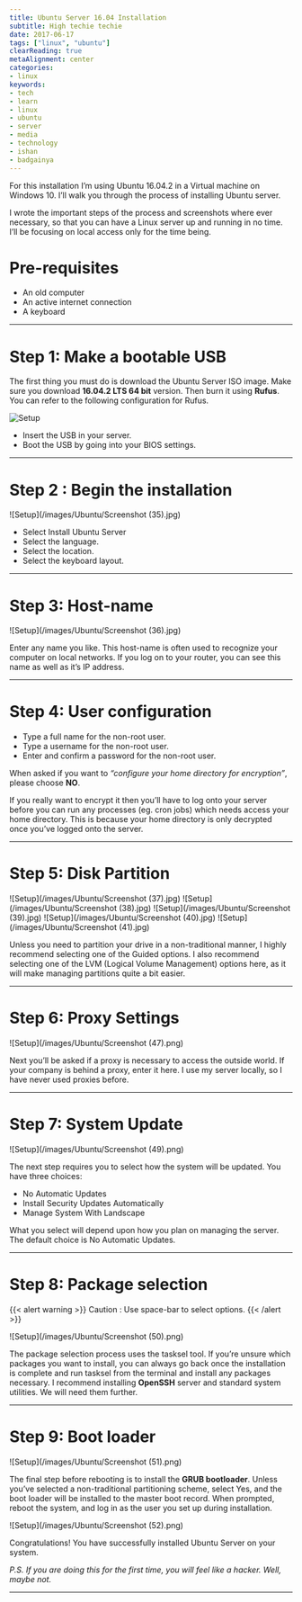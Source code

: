 ```yaml
---
title: Ubuntu Server 16.04 Installation
subtitle: High techie techie
date: 2017-06-17
tags: ["linux", "ubuntu"]
clearReading: true
metaAlignment: center
categories:
- linux
keywords:
- tech
- learn
- linux
- ubuntu
- server
- media
- technology
- ishan
- badgainya
---
```


<!--toc-->


For this installation I’m using Ubuntu 16.04.2 in a Virtual machine on Windows 10. I’ll walk you through the process of installing Ubuntu server.
<!--more-->


I wrote the important steps of the process and screenshots where ever necessary, so that you can have a Linux server up and running in no time. I’ll be focusing on local access only for the time being.


# Pre-requisites

* An old computer
* An active internet connection
* A keyboard

---
# Step 1: Make a bootable USB

The first thing you must do is download the Ubuntu Server ISO image. Make sure you download **16.04.2 LTS 64 bit** version. Then burn it using **Rufus**. You can refer to the following configuration for Rufus.

![Setup](/images/Ubuntu/rufus.png)

* Insert the USB in your server.
* Boot the USB by going into your BIOS settings.

---
# Step 2 : Begin the installation

![Setup](/images/Ubuntu/Screenshot (35).jpg)

* Select Install Ubuntu Server
* Select the language.
* Select the location.
* Select the keyboard layout.

---
# Step 3: Host-name

![Setup](/images/Ubuntu/Screenshot (36).jpg)

Enter any name you like. This host-name is often used to recognize your computer on local networks. If you log on to your router, you can see this name as well as it’s IP address.

---
# Step 4: User configuration


* Type a full name for the non-root user.
* Type a username for the non-root user.
* Enter and confirm a password for the non-root user.


When asked if you want to *“configure your home directory for encryption”*, please choose **NO**.

If you really want to encrypt it then you’ll have to log onto your server before you can run any processes (eg. cron jobs) which needs access your home directory. This is because your home directory is only decrypted once you’ve logged onto the server.

---
# Step 5: Disk Partition

![Setup](/images/Ubuntu/Screenshot (37).jpg)
![Setup](/images/Ubuntu/Screenshot (38).jpg)
![Setup](/images/Ubuntu/Screenshot (39).jpg)
![Setup](/images/Ubuntu/Screenshot (40).jpg)
![Setup](/images/Ubuntu/Screenshot (41).jpg)

Unless you need to partition your drive in a non-traditional manner, I highly recommend selecting one of the Guided options.
I also recommend selecting one of the LVM (Logical Volume Management) options here, as it will make managing partitions quite a bit easier.

---
# Step 6: Proxy Settings

![Setup](/images/Ubuntu/Screenshot (47).png)

Next you’ll be asked if a proxy is necessary to access the outside world. If your company is behind a proxy, enter it here. I use my server locally, so I have never used proxies before.

---
# Step 7: System Update

![Setup](/images/Ubuntu/Screenshot (49).png)

The next step requires you to select how the system will be updated. You have three choices:

* No Automatic Updates
* Install Security Updates Automatically
* Manage System With Landscape

What you select will depend upon how you plan on managing the server. The default choice is No Automatic Updates.

---
# Step 8: Package selection

{{< alert warning >}}
Caution : Use space-bar to select options.
{{< /alert >}}

![Setup](/images/Ubuntu/Screenshot (50).png)

The package selection process uses the tasksel tool. If you’re unsure which packages you want to install, you can always go back once the installation is complete and run tasksel from the terminal and install any packages necessary.
I recommend installing **OpenSSH** server and standard system utilities. We will need them further.

---
# Step 9: Boot loader

![Setup](/images/Ubuntu/Screenshot (51).png)

The final step before rebooting is to install the **GRUB bootloader**. Unless you’ve selected a non-traditional partitioning scheme, select Yes, and the boot loader will be installed to the master boot record.
When prompted, reboot the system, and log in as the user you set up during installation.

![Setup](/images/Ubuntu/Screenshot (52).png)

Congratulations! You have successfully installed Ubuntu Server on your system.

*P.S. If you are doing this for the first time, you will feel like a hacker. Well, maybe not.*

---
